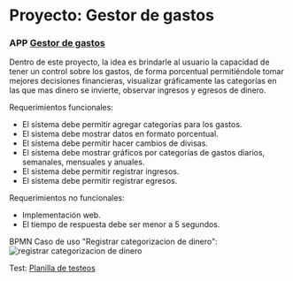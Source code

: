 # Proyecto: Gestor de gastos

### APP [Gestor de gastos](https://dsi-gestor-de-gastos.netlify.app/)

Dentro de este proyecto, la idea es brindarle al usuario la capacidad de tener un control sobre los gastos, de forma porcentual permitiéndole tomar mejores decisiones financieras, visualizar gráficamente las categorías en las que mas dinero se invierte, observar ingresos y egresos de dinero.


Requerimientos funcionales:

- El sistema debe permitir agregar categorías para los gastos.
- El sistema debe mostrar datos en formato porcentual.
- El sistema debe permitir hacer cambios de divisas.
- El sistema debe mostrar gráficos por categorías de gastos diarios, semanales, mensuales y anuales.
- El sistema debe permitir registrar ingresos.
- El sistema debe permitir registrar egresos.

Requerimientos no funcionales:

- Implementación web.
- El tiempo de respuesta debe ser menor a 5 segundos.

BPMN Caso de uso "Registrar categorizacion de dinero":
![registrar categorizacion de dinero](https://github.com/user-attachments/assets/a47f3439-836f-4805-ab6c-5ee463b8df33)

Test:
[Planilla de testeos](https://docs.google.com/spreadsheets/d/1DXB9XJ65iz6PfVFWiciyzDRo-oDrGlB91sCZZRegKWw/edit?usp=sharing)

